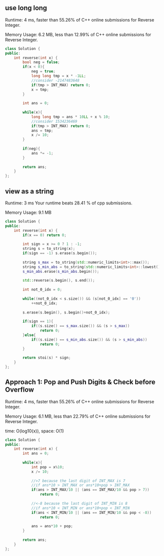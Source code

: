 ## use long long
Runtime: 4 ms, faster than 55.26% of C++ online submissions for Reverse Integer.

Memory Usage: 6.2 MB, less than 12.99% of C++ online submissions for Reverse Integer.

```cpp
class Solution {
public:
    int reverse(int x) {
        bool neg = false;
        if(x < 0){
            neg = true;
            long long tmp = x * -1LL;
            //consider -2147483648
            if(tmp > INT_MAX) return 0;
            x = tmp;
        }
        
        int ans = 0;
        
        while(x){
            long long tmp = ans * 10LL + x % 10;
            //consider 1534236469
            if(tmp > INT_MAX) return 0;
            ans = tmp;
            x /= 10;
        }
        
        if(neg){
            ans *= -1;
        }
        
        return ans;
    }
};
```

## view as a string

Runtime: 3 ms Your runtime beats 28.41 % of cpp submissions.

Memory Usage: 9.1 MB

```cpp
class Solution {
public:
    int reverse(int x) {
        if(x == 0) return 0;
        
        int sign = x >= 0 ? 1 : -1;
        string s = to_string(x);
        if(sign == -1) s.erase(s.begin());
        
        string s_max = to_string(std::numeric_limits<int>::max());
        string s_min_abs = to_string(std::numeric_limits<int>::lowest());
        s_min_abs.erase(s_min_abs.begin());
        
        std::reverse(s.begin(), s.end());
        
        int not_0_idx = 0;
        
        while((not_0_idx < s.size()) && (s[not_0_idx] == '0'))
            ++not_0_idx;
        
        s.erase(s.begin(), s.begin()+not_0_idx);
        
        if(sign == 1){
            if((s.size() == s_max.size()) && (s > s_max))
                return 0;
        }else{
            if((s.size() == s_min_abs.size()) && (s > s_min_abs))
                return 0;
        }
        
        return stoi(s) * sign;
    }
};
```

## Approach 1: Pop and Push Digits & Check before Overflow
Runtime: 4 ms, faster than 55.26% of C++ online submissions for Reverse Integer.

Memory Usage: 6.1 MB, less than 22.79% of C++ online submissions for Reverse Integer.

time: O(log10(x)), space: O(1)

```cpp
class Solution {
public:
    int reverse(int x) {
        int ans = 0;
        
        while(x){
            int pop = x%10;
            x /= 10;
            
            //>7 because the last digit of INT_MAX is 7
            //if ans*10 > INT_MAX or ans*10+pop > INT_MAX
            if(ans > INT_MAX/10 || (ans == INT_MAX/10 && pop > 7))
                return 0;
            
            //<-8 because the last digit of INT_MIN is 8
            //if ans*10 < INT_MIN or ans*10+pop < INT_MIN
            if(ans < INT_MIN/10 || (ans == INT_MIN/10 && pop < -8))
                return 0;
            
            ans = ans*10 + pop;
        }
        
        return ans;
    }
};
```
